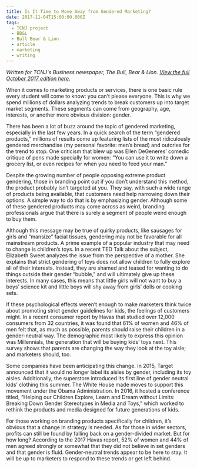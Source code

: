 ```yaml
---
title: Is It Time to Move Away from Gendered Marketing?
date: 2017-11-04T15:00:00.000Z
tags:
  - TCNJ project
  - BB&L
  - Bull Bear & Lion
  - article
  - marketing
  - writing
---
```


_Written for TCNJ's Business newspaper, The Bull, Bear & Lion. [View the full October 2017 edition here.](https://business.tcnj.edu/wp-content/uploads/sites/219/2017/09/BBLOctoberII2017AMA.pdf)_

When it comes to marketing products or services, there is one basic rule every student will come to know: you can’t please everyone. This is why we spend millions of dollars analyzing trends to break customers up into target market segments. These segments can come from geography, age, interests, or another more obvious division: gender.

There has been a lot of buzz around the topic of gendered marketing, especially in the last few years. In a quick search of the term “gendered products,” millions of results come up featuring lists of the most ridiculously gendered merchandise (my personal favorite: men’s bread) and outcries for the trend to stop. One criticism that blew up was Ellen DeGeneres’ comedic critique of pens made specially for women: “You can use it to write down a grocery list, or even recipes for when you need to feed your man.”

Despite the growing number of people opposing extreme product gendering, those in branding point out if you don’t understand this method, the product probably isn’t targeted at you. They say, with such a wide range of products being available, that customers need help narrowing down their options. A simple way to do that is by emphasizing gender. Although some of these gendered products may come across as weird, branding professionals argue that there is surely a segment of people weird enough to buy them.

Although this message may be true of quirky products, like sausages for girls and “mansize” facial tissues, gendering may not be favorable for all mainstream products. A prime example of a popular industry that may need to change is children’s toys. In a recent TED Talk about the subject, Elizabeth Sweet analyzes the issue from the perspective of a mother. She explains that strict gendering of toys does not allow children to fully explore all of their interests. Instead, they are shamed and teased for wanting to do things outside their gender “bubble,” and will ultimately give up these interests. In many cases, this means that little girls will not want to buy a boys’ science kit and little boys will shy away from girls’ dolls or cooking sets.

If these psychological effects weren’t enough to make marketers think twice about promoting strict gender guidelines for kids, the feelings of customers might. In a recent consumer report by Havas that studied over 12,000 consumers from 32 countries, it was found that 61% of women and 46% of men felt that, as much as possible, parents should raise their children in a gender-neutral way. The demographic most likely to express this opinion was Millennials, the generation that will be buying kids’ toys next. This survey shows that parents are changing the way they look at the toy aisle; and marketers should, too.

Some companies have been anticipating this change. In 2015, Target announced that it would no longer label its aisles by gender, including its toy aisles. Additionally, the superstore introduced its first line of gender neutral kids’ clothing this summer. The White House made moves to support this movement under the Obama Administration. In 2016, it hosted a conference titled, “Helping our Children Explore, Learn and Dream without Limits: Breaking Down Gender Stereotypes in Media and Toys,” which worked to rethink the products and media designed for future generations of kids.

For those working on branding products specifically for children, it’s obvious that a change in strategy is needed. As for those in wider sectors, profits can still be found by falling back on a gender-divided market. But for how long? According to the 2017 Havas report, 52% of women and 44% of men agreed strongly or somewhat that they did not believe in set genders and that gender is fluid. Gender-neutral trends appear to be here to stay. It will be up to marketers to respond to these trends or get left behind.
